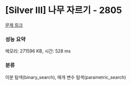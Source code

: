 # [Silver III] 나무 자르기 - 2805 

[문제 링크](https://www.acmicpc.net/problem/2805) 

### 성능 요약

메모리: 271596 KB, 시간: 528 ms

### 분류

이분 탐색(binary_search), 매개 변수 탐색(parametric_search)

